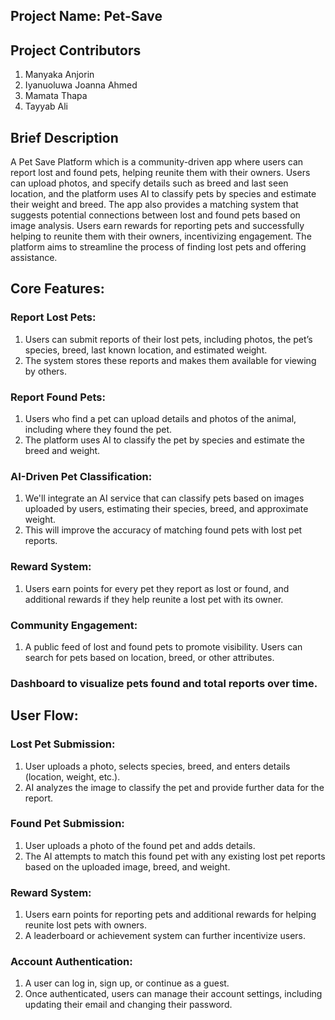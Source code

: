## Project Name: Pet-Save
## Project Contributors
<ol>
 <li>Manyaka Anjorin</li>
 <li>Iyanuoluwa Joanna Ahmed </li>
 <li>Mamata Thapa</li>
 <li>Tayyab Ali</li>
</ol>

## Brief Description
A Pet Save Platform which is a community-driven app where users can report lost and found pets, helping reunite them with their owners. Users can upload photos, and specify details such as breed and last seen location, and the platform uses AI to classify pets by species and estimate their weight and breed. The app also provides a matching system that suggests potential connections between lost and found pets based on image analysis. Users earn rewards for reporting pets and successfully helping to reunite them with their owners, incentivizing engagement. The platform aims to streamline the process of finding lost pets and offering assistance.

 

## Core Features:

### Report Lost Pets:
1. Users can submit reports of their lost pets, including photos, the pet’s species, breed, last known location, and estimated weight.
2. The system stores these reports and makes them available for viewing by others.
### Report Found Pets:
1. Users who find a pet can upload details and photos of the animal, including where they found the pet.
2. The platform uses AI to classify the pet by species and estimate the breed and weight.
### AI-Driven Pet Classification:
1. We'll integrate an AI service that can classify pets based on images uploaded by users, estimating their species, breed, and approximate weight.
2. This will improve the accuracy of matching found pets with lost pet reports.
### Reward System:
1. Users earn points for every pet they report as lost or found, and additional rewards if they help reunite a lost pet with its owner.
### Community Engagement:
1. A public feed of lost and found pets to promote visibility.
Users can search for pets based on location, breed, or other attributes.
### Dashboard to visualize pets found and total reports over time.

## User Flow:

### Lost Pet Submission:
1. User uploads a photo, selects species, breed, and enters details (location, weight, etc.).
2. AI analyzes the image to classify the pet and provide further data for the report.
### Found Pet Submission:
1. User uploads a photo of the found pet and adds details.
2. The AI attempts to match this found pet with any existing lost pet reports based on the uploaded image, breed, and weight.
### Reward System:
1. Users earn points for reporting pets and additional rewards for helping reunite lost pets with owners.
2. A leaderboard or achievement system can further incentivize users.
### Account Authentication:
1. A user can log in, sign up, or continue as a guest.
2. Once authenticated, users can manage their account settings, including updating their email and changing their password.
 
